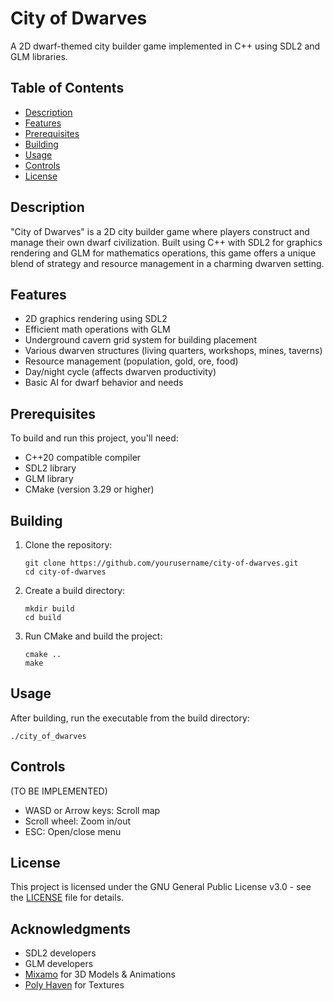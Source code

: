 # City of Dwarves

A 2D dwarf-themed city builder game implemented in C++ using SDL2 and GLM libraries.

## Table of Contents
- [Description](#description)
- [Features](#features)
- [Prerequisites](#prerequisites)
- [Building](#building)
- [Usage](#usage)
- [Controls](#controls)
- [License](#license)

## Description

"City of Dwarves" is a 2D city builder game where players construct and manage their own dwarf civilization. Built using C++ with SDL2 for graphics rendering and GLM for mathematics operations, this game offers a unique blend of strategy and resource management in a charming dwarven setting.

## Features

- 2D graphics rendering using SDL2
- Efficient math operations with GLM
- Underground cavern grid system for building placement
- Various dwarven structures (living quarters, workshops, mines, taverns)
- Resource management (population, gold, ore, food)
- Day/night cycle (affects dwarven productivity)
- Basic AI for dwarf behavior and needs

## Prerequisites

To build and run this project, you'll need:

- C++20 compatible compiler
- SDL2 library
- GLM library
- CMake (version 3.29 or higher)

## Building

1. Clone the repository:
   ```
   git clone https://github.com/yourusername/city-of-dwarves.git
   cd city-of-dwarves
   ```

2. Create a build directory:
   ```
   mkdir build
   cd build
   ```

3. Run CMake and build the project:
   ```
   cmake ..
   make
   ```

## Usage

After building, run the executable from the build directory:

```
./city_of_dwarves
```

## Controls
(TO BE IMPLEMENTED)
- WASD or Arrow keys: Scroll map
- Scroll wheel: Zoom in/out
- ESC: Open/close menu

## License

This project is licensed under the GNU General Public License v3.0 - see the [LICENSE](LICENSE) file for details.

## Acknowledgments

- SDL2 developers
- GLM developers
- [Mixamo](https://www.mixamo.com/#/) for 3D Models & Animations
- [Poly Haven](https://polyhaven.com) for Textures
